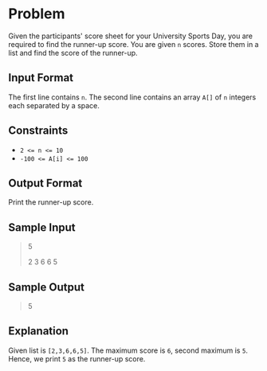 # Problem

Given the participants' score sheet for your University Sports Day, you are required to find the runner-up score. You are given `n` scores. Store them in a list and find the score of the runner-up.

## Input Format

The first line contains `n`. The second line contains an array `A[]` of `n` integers each separated by a space.

## Constraints

- `2 <= n <= 10`
- `-100 <= A[i] <= 100`

## Output Format

Print the runner-up score.

## Sample Input

> 5
>
> 2 3 6 6 5

## Sample Output

> 5

## Explanation

Given list is `[2,3,6,6,5]`. The maximum score is `6`, second maximum is `5`. Hence, we print `5` as the runner-up score.